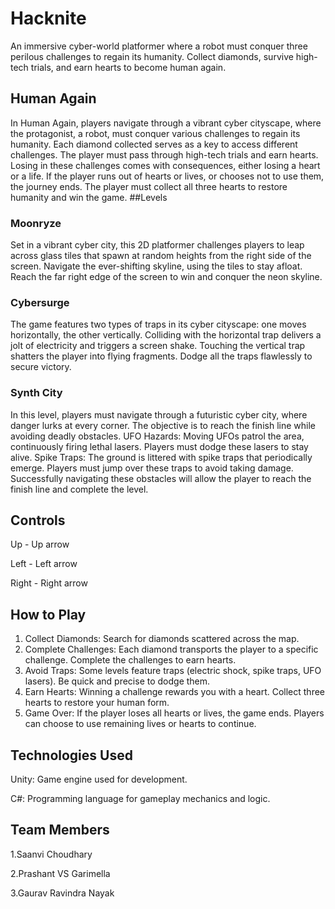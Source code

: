 # Hacknite
An immersive cyber-world platformer where a robot must conquer three perilous challenges to regain its humanity. Collect diamonds, survive high-tech trials, and earn hearts to become human again.
## Human Again
In Human Again, players navigate through a vibrant cyber cityscape, where the protagonist, a robot, must conquer various challenges to regain its humanity. Each diamond collected serves as a key to access different challenges. The player must pass through high-tech trials and earn hearts. Losing in these challenges comes with consequences, either losing a heart or a life. If the player runs out of hearts or lives, or chooses not to use them, the journey ends. The player must collect all three hearts to restore humanity and win the game.
##Levels
### Moonryze
Set in a vibrant cyber city, this 2D platformer challenges players to leap across glass tiles that spawn at random heights from the right side of the screen. Navigate the ever-shifting skyline, using the tiles to stay afloat. Reach the far right edge of the screen to win and conquer the neon skyline.
### Cybersurge
The game features two types of traps in its cyber cityscape: one moves horizontally, the other vertically. Colliding with the horizontal trap delivers a jolt of electricity and triggers a screen shake. Touching the vertical trap shatters the player into flying fragments. Dodge all the traps flawlessly to secure victory.
### Synth City 
In this level, players must navigate through a futuristic cyber city, where danger lurks at every corner. The objective is to reach the finish line while avoiding deadly obstacles.
UFO Hazards: Moving UFOs patrol the area, continuously firing lethal lasers. Players must dodge these lasers to stay alive.
Spike Traps: The ground is littered with spike traps that periodically emerge. Players must jump over these traps to avoid taking damage.
Successfully navigating these obstacles will allow the player to reach the finish line and complete the level.
## Controls
Up - Up arrow

Left - Left arrow

Right - Right arrow 
## How to Play
1. Collect Diamonds: Search for diamonds scattered across the map.
2. Complete Challenges: Each diamond transports the player to a specific challenge. Complete the challenges to earn hearts.
3. Avoid Traps: Some levels feature traps (electric shock, spike traps, UFO lasers). Be quick and precise to dodge them.
4. Earn Hearts: Winning a challenge rewards you with a heart. Collect three hearts to restore your human form.
5. Game Over: If the player loses all hearts or lives, the game ends. Players can choose to use remaining lives or hearts to continue.
## Technologies Used
Unity: Game engine used for development.

C#: Programming language for gameplay mechanics and logic.
## Team Members
1.Saanvi Choudhary

2.Prashant VS Garimella

3.Gaurav Ravindra Nayak  
   
